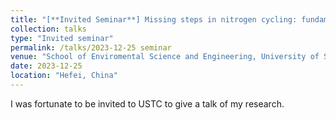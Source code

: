 ```yaml
---
title: "[**Invited Seminar**] Missing steps in nitrogen cycling: fundamental discoveries and practical application"
collection: talks
type: "Invited seminar"
permalink: /talks/2023-12-25 seminar
venue: "School of Enviromental Science and Engineering, University of Science and Technology of China"
date: 2023-12-25
location: "Hefei, China"
---
```



I was fortunate to be invited to USTC to give a talk of my research.